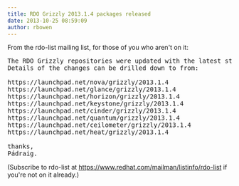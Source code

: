 ```yaml
---
title: RDO Grizzly 2013.1.4 packages released
date: 2013-10-25 08:59:09
author: rbowen
---
```


From the rdo-list mailing list, for those of you who aren't on it:

<pre>
The RDO Grizzly repositories were updated with the latest stable 2013.1.4 update
Details of the changes can be drilled down to from:

https://launchpad.net/nova/grizzly/2013.1.4
https://launchpad.net/glance/grizzly/2013.1.4
https://launchpad.net/horizon/grizzly/2013.1.4
https://launchpad.net/keystone/grizzly/2013.1.4
https://launchpad.net/cinder/grizzly/2013.1.4
https://launchpad.net/quantum/grizzly/2013.1.4
https://launchpad.net/ceilometer/grizzly/2013.1.4
https://launchpad.net/heat/grizzly/2013.1.4

thanks,
Pádraig.
</pre>

(Subscribe to rdo-list at https://www.redhat.com/mailman/listinfo/rdo-list if you're not on it already.)
